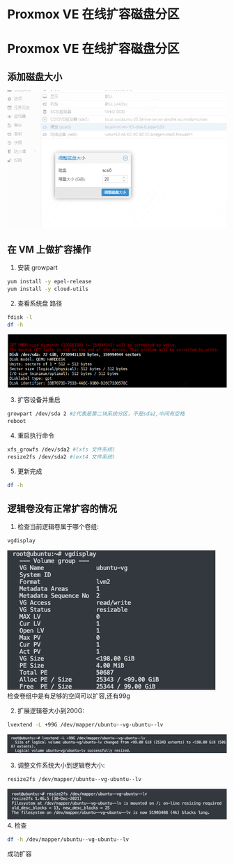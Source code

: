# Proxmox VE 在线扩容磁盘分区


# Proxmox VE 在线扩容磁盘分区

## 添加磁盘大小

![pve1-1](/images/pve1.png)

## 在 VM 上做扩容操作

1. 安装 growpart

```sh
yum install -y epel-release
yum install -y cloud-utils
```

2. 查看系统盘 路径

```sh
fdisk -l
df -h
```

![pve1-2](/images/pve2.png)

3. 扩容设备并重启

```sh
growpart /dev/sda 2 #2代表是第二块系统分区，不是sda2,中间有空格
reboot
```

4. 重启执行命令

```sh
xfs_growfs /dev/sda2 #(xfs 文件系统)
resize2fs /dev/sda2 #(ext4 文件系统)

```

5. 更新完成

```sh
df -h
```

## 逻辑卷没有正常扩容的情况
1. 检查当前逻辑卷属于哪个卷组:
```sh
vgdisplay
```
![pve1-1.png](/images/pve1-1.png)  
检查卷组中是有足够的空间可以扩容,还有99g  

2. 扩展逻辑卷大小到200G:
```sh
lvextend -L +99G /dev/mapper/ubuntu--vg-ubuntu--lv
```
![pve1-2.png](/images/pve1-2.png)  

3. 调整文件系统大小到逻辑卷大小:
```sh
resize2fs /dev/mapper/ubuntu--vg-ubuntu--lv
```
![pve1-3.png](/images/pve1-3.png)  
4. 检查
```sh
df -h /dev/mapper/ubuntu--vg-ubuntu--lv
```
成功扩容
